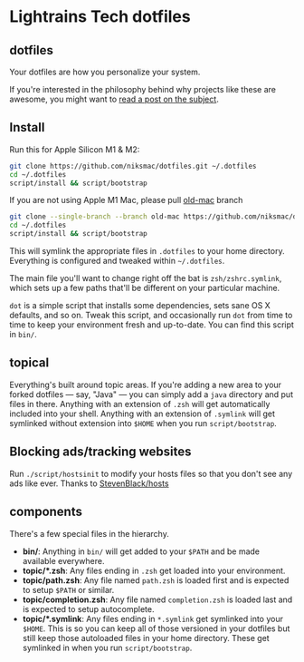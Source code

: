 # Lightrains Tech dotfiles

## dotfiles

Your dotfiles are how you personalize your system.

If you're interested in the philosophy behind why projects like these are
awesome, you might want to [read a post on the
subject](http://zachholman.com/2010/08/dotfiles-are-meant-to-be-forked/).

## Install

Run this for Apple Silicon M1 & M2:

```sh
git clone https://github.com/niksmac/dotfiles.git ~/.dotfiles
cd ~/.dotfiles
script/install && script/bootstrap
```

If you are not using Apple M1 Mac, please pull [old-mac](https://github.com/niksmac/dotfiles/tree/old-mac) branch

```sh
git clone --single-branch --branch old-mac https://github.com/niksmac/dotfiles.git ~/.dotfiles
cd ~/.dotfiles
script/install && script/bootstrap
```

This will symlink the appropriate files in `.dotfiles` to your home directory.
Everything is configured and tweaked within `~/.dotfiles`.

The main file you'll want to change right off the bat is `zsh/zshrc.symlink`, which sets up a few paths that'll be different on your particular machine.

`dot` is a simple script that installs some dependencies, sets sane OS X defaults, and so on. Tweak this script, and occasionally run `dot` from time to time to keep your environment fresh and up-to-date. You can find this script in `bin/`.

## topical

Everything's built around topic areas. If you're adding a new area to your forked dotfiles — say, "Java" — you can simply add a `java` directory and put files in there. Anything with an extension of `.zsh` will get automatically included into your shell. Anything with an extension of `.symlink` will get symlinked without extension into `$HOME` when you run `script/bootstrap`.

## Blocking ads/tracking websites

Run `./script/hostsinit` to modify your hosts files so that you don't see any ads like ever. Thanks to [StevenBlack/hosts](https://github.com/StevenBlack/hosts)

## components

There's a few special files in the hierarchy.

- **bin/**: Anything in `bin/` will get added to your `$PATH` and be made
  available everywhere.
- **topic/\*.zsh**: Any files ending in `.zsh` get loaded into your
  environment.
- **topic/path.zsh**: Any file named `path.zsh` is loaded first and is
  expected to setup `$PATH` or similar.
- **topic/completion.zsh**: Any file named `completion.zsh` is loaded
  last and is expected to setup autocomplete.
- **topic/\*.symlink**: Any files ending in `*.symlink` get symlinked into
  your `$HOME`. This is so you can keep all of those versioned in your dotfiles
  but still keep those autoloaded files in your home directory. These get
  symlinked in when you run `script/bootstrap`.
